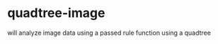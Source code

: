 quadtree-image
==============

will analyze image data using a passed rule function using a quadtree
